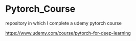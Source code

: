 # Pytorch_Course

repository in which I complete a udemy pytorch course

https://www.udemy.com/course/pytorch-for-deep-learning
